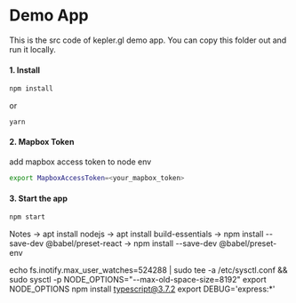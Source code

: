 # Demo App

This is the src code  of kepler.gl demo app. You can copy this folder out and run it locally.

#### 1. Install

```sh
npm install
```

or

```sh
yarn
```


#### 2. Mapbox Token
add mapbox access token to node env

```sh
export MapboxAccessToken=<your_mapbox_token>
```

#### 3. Start the app

```sh
npm start
```

Notes
-> apt install nodejs
-> apt install build-essentials
-> npm install --save-dev @babel/preset-react
-> npm install --save-dev @babel/preset-env

echo fs.inotify.max_user_watches=524288 | sudo tee -a /etc/sysctl.conf && sudo sysctl -p
NODE_OPTIONS="--max-old-space-size=8192"
export NODE_OPTIONS
npm install typescript@3.7.2
export DEBUG='express:*'
